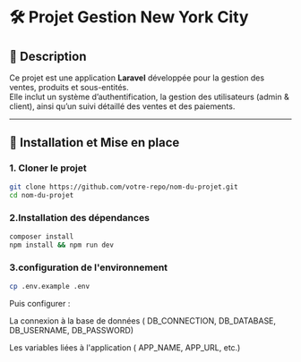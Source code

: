 # 🛠️ Projet Gestion New York City

## 📌 Description
Ce projet est une application **Laravel** développée pour la gestion des ventes, produits et sous-entités.  
Elle inclut un système d’authentification, la gestion des utilisateurs (admin & client), ainsi qu’un suivi détaillé des ventes et des paiements.

---

## 🚀 Installation et Mise en place

### 1. Cloner le projet
```bash
git clone https://github.com/votre-repo/nom-du-projet.git
cd nom-du-projet
```
### 2.Installation des dépendances 
```bash
composer install
npm install && npm run dev
```
### 3.configuration de l'environnement 
```bash
cp .env.example .env
```
<p> Puis configurer :

La connexion à la base de données ( DB_CONNECTION, DB_DATABASE, DB_USERNAME, DB_PASSWORD)

Les variables liées à l'application ( APP_NAME, APP_URL, etc.)</p>
